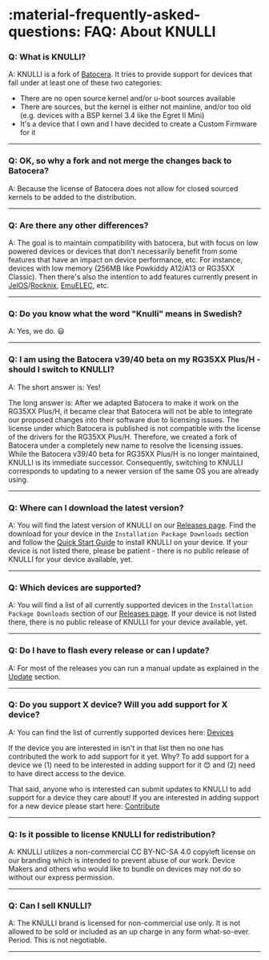 # :material-frequently-asked-questions: FAQ: About KNULLI

### Q: What is KNULLI?
A: KNULLI is a fork of [Batocera](https://batocera.org). It tries to provide support for devices that fall under at least one of these two categories:

* There are no open source kernel and/or u-boot sources available
* There are sources, but the kernel is either not mainline, and/or too old (e.g. devices with a BSP kernel 3.4 like the Egret II Mini)
* It's a device that I own and I have decided to create a Custom Firmware for it

---

### Q: OK, so why a fork and not merge the changes back to Batocera?

A: Because the license of Batocera does not allow for closed sourced kernels to be added to the distribution.

---

### Q: Are there any other differences?

A: The goal is to maintain compatibility with batocera, but with focus on low powered devices or devices that don't necessarily benefit from some features that have an impact on device performance, etc. For instance, devices with low memory (256MB like Powkiddy A12/A13 or RG35XX Classic). Then there's also the intention to add features currently present in [JelOS](https://jelos.org)/[Rocknix](https://github.com/rocknix), [EmuELEC](https://github.com/EmuELEC), etc.

---

### Q: Do you know what the word "Knulli" means in Swedish?

A: Yes, we do. 😃

---

### Q: I am using the Batocera v39/40 beta on my RG35XX Plus/H - should I switch to KNULLI?

A: The short answer is: Yes!

The long answer is: After we adapted Batocera to make it work on the RG35XX Plus/H, it became clear that Batocera will not be able to integrate our proposed changes into their software due to licensing issues. The license under which Batocera is published is not compatible with the license of the drivers for the RG35XX Plus/H. Therefore, we created a fork of Batocera under a completely new name to resolve the licensing issues. While the Batocera v39/40 beta for RG35XX Plus/H is no longer maintained, KNULLI is its immediate successor. Consequently, switching to KNULLI corresponds to updating to a newer version of the same OS you are already using.

---

### Q: Where can I download the latest version?

A: You will find the latest version of KNULLI on our [Releases page](https://github.com/knulli-cfw/distribution/releases/latest). Find the download for your device in the `Installation Package Downloads` section and follow the [Quick Start Guide](../../play/quick-start) to install KNULLI on your device. If your device is not listed there, please be patient - there is no public release of KNULLI for your device available, yet.

---

### Q: Which devices are supported?

A: You will find a list of all currently supported devices in the `Installation Package Downloads` section of our [Releases page](https://github.com/knulli-cfw/distribution/releases/latest). If your device is not listed there, there is no public release of KNULLI for your device available, yet.

---

### Q: Do I have to flash every release or can I update?

A: For most of the releases you can run a manual update as explained in the [Update](../../play/update) section.

---

### Q: Do you support X device?  Will you add support for X device?

A: You can find the list of currently supported devices here: [Devices](../../devices)

If the device you are interested in isn't in that list then no one has contributed the work to add support for it yet.  Why? To add support for a device we (1) need to be interested in adding support for it 😊 and (2) need to have direct access to the device.

That said, anyone who is interested can submit updates to KNULLI to add support for a device they care about! If you are interested in adding support for a new device please start here: [Contribute](../contribute)

---

### Q: Is it possible to license KNULLI for redistribution?

A: KNULLI utilizes a non-commercial CC BY-NC-SA 4.0 copyleft license on our branding which is intended to prevent abuse of our work.  Device Makers and others who would like to bundle on devices may not do so without our express permission.

---

### Q: Can I sell KNULLI?

A: The KNULLI brand is licensed for non-commercial use only.  It is not allowed to be sold or included as an up charge in any form what-so-ever.  Period.  This is not negotiable.

---
